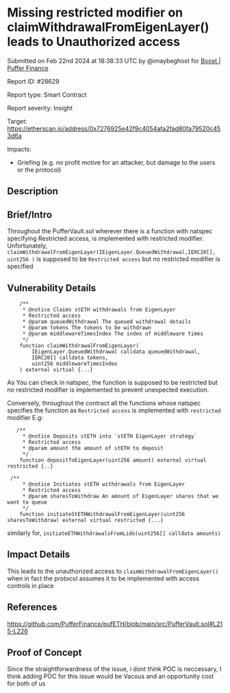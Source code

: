 
# Missing restricted modifier on claimWithdrawalFromEigenLayer() leads to Unauthorized access

Submitted on Feb 22nd 2024 at 18:38:33 UTC by @imaybeghost for [Boost | Puffer Finance](https://immunefi.com/bounty/pufferfinance-boost/)

Report ID: #28629

Report type: Smart Contract

Report severity: Insight

Target: https://etherscan.io/address/0x7276925e42f9c4054afa2fad80fa79520c453d6a

Impacts:
- Griefing (e.g. no profit motive for an attacker, but damage to the users or the protocol)

## Description
## Brief/Intro
Throughout the PufferVault.sol wherever there is a function with natspec specifying Restricted access,  is implemented with restricted modifier. Unfortunately,  `claimWithdrawalFromEigenLayer(IEigenLayer.QueuedWithdrawal,IERC20[],      uint256 )` is supposed to be `Restricted access` but no restricted modifier is specified

## Vulnerability Details
```
    /**
     * @notice Claims stETH withdrawals from EigenLayer
     * Restricted access
     * @param queuedWithdrawal The queued withdrawal details
     * @param tokens The tokens to be withdrawn
     * @param middlewareTimesIndex The index of middleware times
     */
    function claimWithdrawalFromEigenLayer(
        IEigenLayer.QueuedWithdrawal calldata queuedWithdrawal,
        IERC20[] calldata tokens,
        uint256 middlewareTimesIndex
    ) external virtual {...}

```
As You can check in natspec, the function is supposed to be restricted but no restricted modifier is implemented to prevent unexpected execution.

Conversely, throughout the contract all the functions whose natspec specifies the function as `Restricted access` is implemented with `restricted` modifier
E.g:
```
   /**
     * @notice Deposits stETH into `stETH EigenLayer strategy`
     * Restricted access
     * @param amount the amount of stETH to deposit
     */
    function depositToEigenLayer(uint256 amount) external virtual restricted {..}
```

```
 /**
     * @notice Initiates stETH withdrawals from EigenLayer
     * Restricted access
     * @param sharesToWithdraw An amount of EigenLayer shares that we want to queue
     */
    function initiateStETHWithdrawalFromEigenLayer(uint256 sharesToWithdraw) external virtual restricted {...}
```
similarly for, 
`initiateETHWithdrawalsFromLido(uint256[] calldata amounts)`


## Impact Details
This leads to the unauthorized access to `claimWithdrawalFromEigenLayer()` when in fact the protocol assumes it to be implemented with access controls in place

## References
https://github.com/PufferFinance/pufETH/blob/main/src/PufferVault.sol#L215-L226



## Proof of Concept
Since the straightforwardness of the issue, i dont think POC is neccessary, I think adding POC for this issue would be Vacous and an opportunity cost for both of us